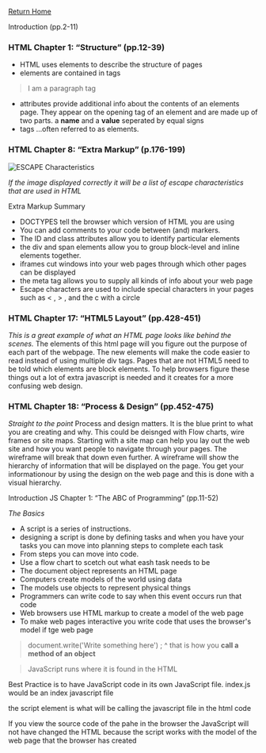 [Return Home](https://lindseyshepard.github.io/reading-notes/)

Introduction (pp.2-11)
### HTML Chapter 1: “Structure” (pp.12-39)
- HTML uses elements to describe the structure of pages
- elements are contained in tags
> <p>I am a paragraph tag</p>
- attributes provide additional info about the contents of an elements page. They appear on the opening tag of an element and are made up of two parts. a **name** and a **value** seperated by equal signs
- tags ...often referred to as elements. 

### HTML Chapter 8: “Extra Markup” (p.176-199)
![ESCAPE Characteristics](https://cheatography.com/storage/thumb/davechild_html-character-entities.600.jpg) 

*If the image displayed correctly it will be a list of escape characteristics that are used in HTML*

Extra Markup Summary
- DOCTYPES tell the browser which version of HTML you are using
- You can add comments to your code between <!-- and --> (and) markers.
- The ID and class attributes allow you to identify particular elements
- the div and span elements allow you to group block-level and inline elements together.
- iframes cut windows into your web pages through which other pages can be displayed
- the meta tag allows you to supply all kinds of info about your web page
- Escape characters are used to include special characters in your pages such as < , > , and the c with a circle

### HTML Chapter 17: “HTML5 Layout” (pp.428-451)

*This is a great example of what an HTML page looks like behind the scenes.* 
The elements of this html page will you figure out the purpose of each part of the webpage. The new elements will make the code easier to read instead of using multiple div tags. Pages that are not HTML5 need to be told which elements are block elements. To help browsers figure these things out a lot of extra javascript is needed and it creates for a more confusing web design.

### HTML Chapter 18: “Process & Design” (pp.452-475)

*Straight to the point*
Process and design matters. It is the blue print to what you are creating and why. This could be deisnged with Flow charts, wire frames or site maps. Starting with a site map can help you lay out the web site and how you want people to navigate through your pages. The wireframe will break that down even further. A wireframe will show the hierarchy of information that will be displayed on the page. You get your informationour by using the design on the web page and this is done with a visual hierarchy. 

Introduction
JS Chapter 1: “The ABC of Programming” (pp.11-52)

*The Basics*
- A script is a series of instructions.
- designing a script is done by defining tasks and when you have your tasks you can move into planning steps to complete each task
- From steps you can move into code.
- Use a flow chart to scetch out what eash task needs to be
- The document object represents an HTML page
- Computers create models of the world using data
- The models use objects to represent physical things
- Programmers can write code to say when this event occurs run that code
- Web browsers use HTML markup to create a model of the web page
- To make web pages interactive you write code that uses the browser's model if tge web page

> document.write('Write something here') ; 
> ^ that is how you **call a method of an object**

>JavaScript runs where it is found in the HTML

Best Practice is to have JavaScript code in its own JavaScript file. index.js would be an index javascript file

the script element is what will be calling the javascript file in the html code

If you view the source code of the pahe in the browser the JavaScript will not have changed the HTML because the script works with the model of the web page that the browser has created
